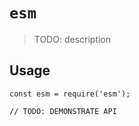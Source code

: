 # `esm`

> TODO: description

## Usage

```
const esm = require('esm');

// TODO: DEMONSTRATE API
```
